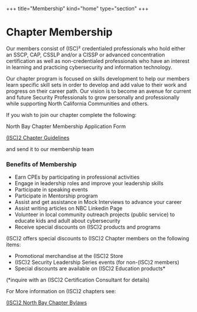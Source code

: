 +++
title="Membership"
kind="home"
type="section"
+++
# Chapter Membership
Our members consist of (ISC)² credentialed professionals who hold either an SSCP, CAP, CSSLP and/or a CISSP or advanced concentration certification as well as non-credentialed professionals who have an interest in learning and practicing cybersecurity and information technology.

Our chapter program is focused on skills development to help our members learn specific skill sets in order to develop and add value to their work and progress on their career path.
Our vision is to become an avenue for current and future Security Professionals to grow personally and professionally while supporting North California Communities and others. 

If you wish to join our chapter complete the following:

North Bay Chapter Membership Application Form

[(ISC)2 Chapter Guidelines](chapter_guidelines.pdf) 



and send it to our membership team



### Benefits of Membership 

- Earn CPEs by participating in professional activities
- Engage in leadership roles and improve your leadership skills 
- Participate in speaking events
- Participate in Mentorship program
- Assist and get assistance in Mock Interviews to advance your career 
- Assist writing articles on NBC Linkedin Page
- Volunteer in local community outreach projects (public service) to educate kids and adult about cybersecurity
- Receive special discounts on (ISC)2 products and programs


(ISC)2 offers special discounts to (ISC)2 Chapter members on the following items:

- Promotional merchandise at the (ISC)2 Store
- (ISC)2 Security Leadership Series events (for non-(ISC)2 members)
- Special discounts are available on (ISC)2 Education products*

(*inquire with an (ISC)2 Certification Consultant for details)

For More information on (ISC)2 chapters see:

[(ISC)2 North Bay Chapter Bylaws](bylaws.pdf)
